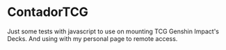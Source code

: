 # ContadorTCG
Just some tests with javascript to use on mounting TCG Genshin Impact's Decks. And using with my personal page to remote access.
